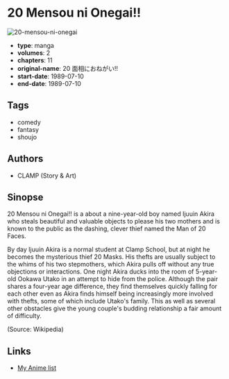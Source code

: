# 20 Mensou ni Onegai!!

![20-mensou-ni-onegai](https://cdn.myanimelist.net/images/manga/3/3758.jpg)

-   **type**: manga
-   **volumes**: 2
-   **chapters**: 11
-   **original-name**: 20 面相におねがい!!
-   **start-date**: 1989-07-10
-   **end-date**: 1989-07-10

## Tags

-   comedy
-   fantasy
-   shoujo

## Authors

-   CLAMP (Story & Art)

## Sinopse

20 Mensou ni Onegai!! is a about a nine-year-old boy named Ijuuin Akira who steals beautiful and valuable objects to please his two mothers and is known to the public as the dashing, clever thief named the Man of 20 Faces.

By day Ijuuin Akira is a normal student at Clamp School, but at night he becomes the mysterious thief 20 Masks. His thefts are usually subject to the whims of his two stepmothers, which Akira pulls off without any true objections or interactions. One night Akira ducks into the room of 5-year-old Ookawa Utako in an attempt to hide from the police. Although the pair shares a four-year age difference, they find themselves quickly falling for each other even as Akira finds himself being increasingly more involved with thefts, some of which include Utako's family. This as well as several other obstacles give the young couple's budding relationship a fair amount of difficulty.

(Source: Wikipedia)

## Links

-   [My Anime list](https://myanimelist.net/manga/552/20_Mensou_ni_Onegai)
